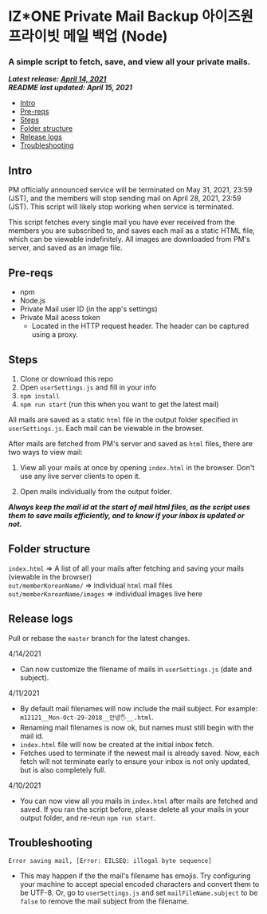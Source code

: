 # IZ\*ONE Private Mail Backup 아이즈원 프라이빗 메일 백업 (Node) 
### A simple script to fetch, save, and view all your private mails.

***Latest release: [April 14, 2021](#release-logs)*** <br /> 
***README last updated: April 15, 2021***

* [Intro](#intro)
* [Pre-reqs](#pre-reqs)
* [Steps](#steps)
* [Folder structure](#folder-structure)
* [Release logs ](#release-logs)
* [Troubleshooting](#troubleshooting)

## Intro

PM officially announced service will be terminated on May 31, 2021, 23:59 (JST), and the members will stop sending mail on April 28, 2021, 23:59 (JST). This script will likely stop working when service is terminated.

This script fetches every single mail you have ever received from the members you are subscribed to, and saves each mail as a static HTML file, which can be viewable indefinitely. All images are downloaded from PM's server, and saved as an image file.

## Pre-reqs
- npm
- Node.js
- Private Mail user ID (in the app's settings)
- Private Mail acess token
  - Located in the HTTP request header. The header can be captured using a proxy.

## Steps
1. Clone or download this repo
2. Open `userSettings.js` and fill in your info
3. `npm install`
4. `npm run start` (run this when you want to get the latest mail)

All mails are saved as a static `html` file in the output folder specified in `userSettings.js`. Each mail can be viewable in the browser.


After mails are fetched from PM's server and saved as  `html` files, there are two ways to view mail: 

1. View all your mails at once by opening `index.html` in the browser. Don't use any live server clients to open it.

2. Open mails individually from the output folder.

***Always keep the mail id at the start of mail html files, as the script uses them to save mails efficiently, and to know if your inbox is updated or not.***

## Folder structure
`index.html` => A list of all your mails after fetching and saving your mails  (viewable in the browser)
<br />
`out/memberKoreanName/` => individual `html` mail files
<br />
`out/memberKoreanName/images` => individual images live here

## Release logs 

Pull or rebase the `master` branch for the latest changes.

4/14/2021
- Can now customize the filename of mails in `userSettings.js` (date and subject).  

4/11/2021
- By default mail filenames will now include the mail subject. For example: `m12121__Mon-Oct-29-2018__안녕🖐__.html`.
- Renaming mail filenames is now ok, but names must still begin with the mail id.
- `index.html` file will now be created at the initial inbox fetch.
- Fetches used to terminate if the newest mail is already saved. Now, each fetch will not terminate early to ensure your inbox is not only updated, but is also completely full.

4/10/2021
- You can now view all you mails in `index.html` after mails are fetched and saved. If you ran the script before, please delete all your mails in your output folder, and re-reun `npm run start`. 


## Troubleshooting

`Error saving mail, [Error: EILSEQ: illegal byte sequence]`
- This may happen if the the mail's filename has emojis. Try configuring your machine to accept special encoded characters and convert them to be UTF-8. Or, go to `userSettings.js` and set `mailFileName.subject` to be `false` to remove the mail subject from the filename.